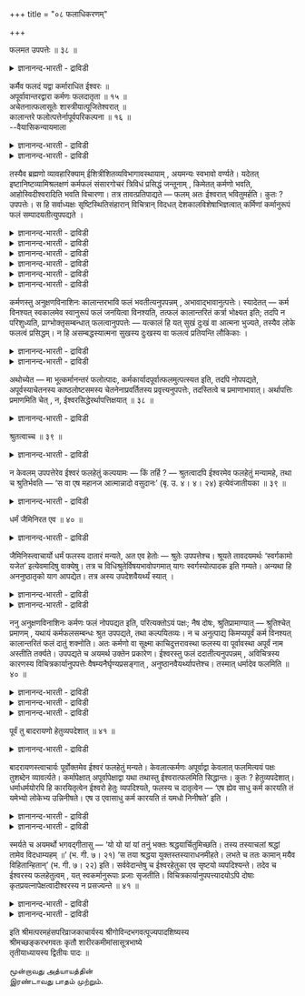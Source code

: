 +++
title = "०८ फलाधिकरणम्"

+++

फलमत उपपत्तेः ॥ ३८ ॥  
<details><summary>ज्ञानानन्द-भारती - द्राविडी</summary>

पलमद उबबत्ते: ॥ ३८ ॥
</details>

कर्मैव फलदं यद्वा कर्माराधित ईश्वरः ॥  
अपूर्वावान्तरद्वारा कर्मणः फलदातृता ॥ १५ ॥  
अचेतनात्फलासूतेः शास्त्रीयात्पूजितेश्वरात् ॥  
कालान्तरे फलोत्पत्तेर्नापूर्वपरिकल्पना ॥ १६ ॥  
--वैयासिकन्यायमाला

<details><summary>ज्ञानानन्द-भारती - द्राविडी</summary>

पलऩैक् कॊडुप्पदु कर्मावेदाऩा? अल्लदु कर्मा विऩाल् आरादिक्कप्पट्ट ईसुवररा? अबूर्वम्" ऎऩ्ऱु मत्तियिल् उळ्ळदिऩ् वऴियाग कर्मावुक्के पलऩैक् कॊडुक् कुम् तऩ्मै।
</details>

<details><summary>ज्ञानानन्द-भारती - द्राविडी</summary>

असेदऩत्तिलिरुन्दु पलऩ् एऱ्पडाददिऩाल्, सास्तिरत्तिल् सॊल्लप्पट्टवराय् पूजिक्कप्पट्टवरायुळ्ळ ईसुवररिडमिरुन्दु वेऱु (पिऩ्) कालत्तिल् पलऩ् एऱ्पडुमा ऩदिऩाल् अबूर्वम् ऎऩ्ऱु ऒऩ्ऱै कल्बिक्क वेण्डियदिल्लै।
</details>

तस्यैव ब्रह्मणो व्यावहारिक्याम् ईशित्रीशितव्यविभागावस्थायाम् , अयमन्यः स्वभावो वर्ण्यते। यदेतत् इष्टानिष्टव्यामिश्रलक्षणं कर्मफलं संसारगोचरं त्रिविधं प्रसिद्धं जन्तूनाम् , किमेतत् कर्मणो भवति, आहोस्विदीश्वरादिति भवति विचारणा। तत्र तावत्प्रतिपाद्यते — फलम् अतः ईश्वरात् भवितुमर्हति। कुतः ? उपपत्तेः। स हि सर्वाध्यक्षः सृष्टिस्थितिसंहारान् विचित्रान् विदधत् देशकालविशेषाभिज्ञत्वात् कर्मिणां कर्मानुरूपं फलं सम्पादयतीत्युपपद्यते ।

<details><summary>ज्ञानानन्द-भारती - द्राविडी</summary>

(कर्मा पलऩैक् कॊडुक्किऱदा अल्लदु कर्माविऩाल् आरादिक्कप्पट्ट ईसुवरऩ् पलऩैक् कॊडुक्किऱाऩा ऎऩ्ऱु सन्देहम्। कर्मादाऩ् पलऩैक् कॊडुक्किऱदु। कर्मा नासमडैन्दालुम् अदिलिरुन्दु उण्डागुम् अबूर्वमिरुप्पदाल् इन्द अबूर्वम् मूलम् कर्मा पलऩै कॊडुक्किऱदु ऎऩ्ऱु पूर्वबक्षम्।
</details>

<details><summary>ज्ञानानन्द-भारती - द्राविडी</summary>

असेदऩमाऩदाल् कर्माविऱ्कुम्, अबूर्वत्तिऱ्कुम् अददऱ्कुत् तक्क पलऩै कॊडुक्क सामर्त्यम् किडैयादु। उलगिलुम् सेदऩऩाऩ मऩिदऩ्दाऩ् वेलैक्कुत् तक्कबडि कूलि कॊडुक्किऱाऩ्। कर्मावुक्कुत् तक्कबडि पलऩैक् कॊडुप्पदाल् ईसुवरऩुक्कु पक्षबादम् मुदलाऩ तोषम् किडैयादु। ईसुवरऩ् पलऩैक् कॊडुप्पवर् ऎऩ्ऱु सुरुदि कूऱुवदालुम्, अबूर्वत्तैक् कल्बिप्पदऱ्कु पिरमाणमिल्लाददालुम् कर्माक्कळुक्कु पलऩैक्कॊडुप्पवऩ् ईसुवरऩ्दाऩ्।
</details>

<details><summary>ज्ञानानन्द-भारती - द्राविडी</summary>

इन्द पादत्तिल् मुदल् ४ अदिगरणङ्गळिलुम् त्वम् पदार्त्तसोदऩम्, अडुत्त ४ अदिगरणङ्गळिल् तत्पदार्त्तसोदऩम्। अदिल् ५वदु अदिगरणत्तिल् प्रह्मम् निरूबम् ऎऩ्बदुम्, ६वदिल् प्रह्मत्तै मऱुक्कविल्लैयॆऩ्बदुम् ७वदिल् अत्विदीयम् ऎऩ्बदुम्, ८वदिल् वियवहार तसैयिल् कर्मबलऩैक् कॊडुप्पवरैक्कूऱि अदऩ् उबलक्षणमाग सुत्त पिरह्ममुम् विळक्कप्पट्टदु)।
</details>

<details><summary>ज्ञानानन्द-भारती - द्राविडी</summary>

अन्द पिरह्मत्तिऱ्के, आळुवदु, आळप्पडुवदु ऎऩ्ऱ विबागम् एऱ्पडुम् वियवहार निलैयिल्, इन्द वेऱु स्वबावम् वर्णिक्कप्पडुगिऱदु।
</details>

<details><summary>ज्ञानानन्द-भारती - द्राविडी</summary>

संसारत्तिऱ्कु विषयमायुळ्ळ, विरुम्बप्पडुवदु, विरुम्बप्पडाददु, कलन्ददु, ऎऩ्ऱ लक्षणत्तैयुडैय, ऎन्द इन्द मूऩ्ऱुविदमाऩ कर्माक्कळिऩ् पलऩ् पिराणिगळुक्कु पिरसित्तमाग इरुक्किऱदो, इदु कर्माविऩाल् एऱ्पडुगिऱदा? अल्लदु, ईसुवरऩिड मिरुन्दा? ऎऩ्ऱु विसारणै।
</details>

<details><summary>ज्ञानानन्द-भारती - द्राविडी</summary>

अङ्गु “पलऩ् इवरिडमिरुन्दु”, ईसुवरऩिडमिरुन्दु एऱ्पडुवदु नियायम् ऎऩ्ऱु पिरदिबादिक्कप्पडुगिऱदु। एऩ्? “पॊरुत्तमाऩदिऩाल्”, अवरल्लवा ऎल्लावऱ्ऱिऱ्कुम् अत्यक्षर् (मेलेयिरुन्दु पार्प्पवर्); स्रुष्टि, स्तिदि, सम्हारम् इवैगळै पलविदमाग सॆय्दुगॊण्डु, तेसम्, कालम् इवऱ्ऱिऩ् विसेषत्तै अऱिन्दिरुक्कुम् तऩ्मैयिऩाल्, कर्माक्कळै सॆय्दवर्गळुक्कु कर्माक्क ळुक्कुत्तक्कबडि पलऩै सेरुम्बडि सॆय्गिऱार् ऎऩ्बदु पॊरुन्दुम्।
</details>

कर्मणस्तु अनुक्षणविनाशिनः कालान्तरभावि फलं भवतीत्यनुपपन्नम् , अभावाद्भावानुत्पत्तेः। स्यादेतत् — कर्म विनश्यत् स्वकालमेव स्वानुरूपं फलं जनयित्वा विनश्यति, तत्फलं कालान्तरितं कर्त्रा भोक्ष्यत इति; तदपि न परिशुध्यति, प्राग्भोक्तृसम्बन्धात् फलत्वानुपपत्तेः — यत्कालं हि यत् सुखं दुःखं वा आत्मना भुज्यते, तस्यैव लोके फलत्वं प्रसिद्धम्। न हि असम्बद्धस्यात्मना सुखस्य दुःखस्य वा फलत्वं प्रतियन्ति लौकिकाः ।

<details><summary>ज्ञानानन्द-भारती - द्राविडी</summary>

अडुत्त क्षणत्तिलेये नासत्तैयडैगिऱ कर्माविलिरुन्दो, पिऩ् वेऱु ऒरु कालत्तिल् उण्डा वदाग पलऩ् एऱ्पडुगिऱदॆऩ्बदु पॊरुत्तमिल्लै। इल्लाददिलिरुन्दु इरुप्पदु उण्डागाददिऩाल्।
</details>

<details><summary>ज्ञानानन्द-भारती - द्राविडी</summary>

कर्मा नासमडैन्दालुम् ताऩ् इरुक्कुम्बोदे तऩक्कु अऩुरूबमाऩ पलऩै उण्डुबण्णिविट्टु, नासत्तैयडैगिऱदु। अन्द पलऩ् कालम् सॆऩ्ऱु सॆय्दवऩाल् अऩुबविक्कप्पडुगिऱदु ऎऩ्ऱु इव्विदम् इरुक्कलामे ऎऩ्ऱाल्, अदुवुम् सरियागादु। अऩुबविक्किऱ वऩुडऩ् सम्बन्दप्पडुवदऱ्कु मुऩ्ऩाल् पलऩ् ऎऩ्ऱ तऩ्मैये पॊरुन्दाददिऩाल्, ऎक्कालत्तिल् ऎन्द सुगमो, तुक्कमो आत्मावाल् अऩुबविक्कप्पडु किऱदो, अदऱ्कुत्ताऩ् उलगत्तिल् पलऩ् ऎऩ्ऱदऩ्मै पिरसित्तम्। आत्मावुडऩ् सम्बन्दप्पडाद सुगत्तिऱ्को, तुक्कत्तिऱ्को पलऩ् ऎऩ्ऱ तऩ्मै इरुप्पदाग उलगमऱिन्दवर्गळ् उणर्वदिल्लैये।
</details>

अथोच्येत — मा भूत्कर्मानन्तरं फलोत्पादः, कर्मकार्यादपूर्वात्फलमुत्पत्स्यत इति, तदपि नोपपद्यते, अपूर्वस्याचेतनस्य काष्ठलोष्टसमस्य चेतनेनाप्रवर्तितस्य प्रवृत्त्यनुपपत्तेः, तदस्तित्वे च प्रमाणाभावात्। अर्थापत्तिः प्रमाणमिति चेत् , न, ईश्वरसिद्धेरर्थापत्तिक्षयात् ॥ ३८ ॥

<details><summary>ज्ञानानन्द-भारती - द्राविडी</summary>

अल्लदु, कर्मावै अडुत्तु पलऩ् एऱ्पडुवदु वेण्डाम्; कर्माविऩाल् एऱ्पडुम् अबूर्वत्तिलिरुन्दु पलऩ् एऱ्पडुम्; ऎऩ्ऱु सॊऩ्ऩाल्, अदुवुम् पॊरुन्दादु। असेदऩमाय्, कट्टै मण्णुक्कु समाऩमायिरुक्कुम् अबूर्वम् सेदऩऩाल् पिरविरुत्तिक्कुम्बडि सॆय्यामलि रुन्दाल् अदऱ्कु पिरविरुत्ति पॊरुन्दाददिऩाल्। अदु (अबूर्वम्) ऎऩ्ऱु ऒऩ्ऱु इरुक्किऱदु ऎऩ्बदऱ्के पिरमाणमिल्लाददिऩालुम्। अर्त्ताबत्ति पिरमाणम् ऎऩ्ऱाल्, सरियल्ल, ईसुवरऩ् इरुक्किऱबोदु अर्त्ताबत्ति पोय्विडुमाऩदिऩाल्।
</details>

श्रुतत्वाच्च ॥ ३९ ॥  
<details><summary>ज्ञानानन्द-भारती - द्राविडी</summary>

च्रुदत्वाच्च ॥ ३९ ॥
</details>

न केवलम् उपपत्तेरेव ईश्वरं फलहेतुं कल्पयामः — किं तर्हि ? — श्रुतत्वादपि ईश्वरमेव फलहेतुं मन्यामहे, तथा च श्रुतिर्भवति — ‘स वा एष महानज आत्मान्नादो वसुदानः’ (बृ. उ. ४। ४। २४) इत्येवंजातीयका ॥ ३९ ॥

<details><summary>ज्ञानानन्द-भारती - द्राविडी</summary>

“पॊरुत्तमाऩदिऩाल्” ऎऩ्बदिऩाल् मात्तिरम् ईसुवरऩै पलऩुक्कु कारणमॆऩ्ऱु नाम् कल्बिक्क विल्लै। वेऱु ऎऩ्ऩ?“सॊल्लप्पट्टिरुप्पदालुम्” कूड ईसुवरऩैये पलऩुक्कु कारणमाग ऎण्णुगिऱोम्। अप्पडिये"इन्द पॆरियवराय्, पिऱप्पऱ्ऱवराय् इरुक्कुम् अन्द आत्मा ताऩ् ऎल्लारुक्कुम् अऩ्ऩत्तैक् कॊडुप्पवर्, तऩत्तैक् कॊडुप्पवर्" (पिरुहत्।IV;४-२४) ऎऩ्ऱु इदुबोलुळ्ळ सुरुदियुमिरुक्किऱदु।
</details>

धर्मं जैमिनिरत एव ॥ ४० ॥  
<details><summary>ज्ञानानन्द-भारती - द्राविडी</summary>

तर्मम् जैमिनिरद एव ॥ ४० ॥
</details>

जैमिनिस्त्वाचार्यो धर्मं फलस्य दातारं मन्यते, अत एव हेतोः — श्रुतेः उपपत्तेश्च। श्रूयते तावदयमर्थः ‘स्वर्गकामो यजेत’ इत्येवमादिषु वाक्येषु। तत्र च विधिश्रुतेर्विषयभावोपगमात् यागः स्वर्गस्योत्पादक इति गम्यते। अन्यथा हि अननुष्ठातृको याग आपद्येत। तत्र अस्य उपदेशवैयर्थ्यं स्यात् ।

<details><summary>ज्ञानानन्द-भारती - द्राविडी</summary>

जैमिऩि ऎऩ्ऱ आसार्यरो, "तर्मत्तै” पलऩैक् कॊडुप्पदाग ऎण्णुगिऱार्। “इदिऩालेये” सॊल्लप् पट्टु इरुक्किऱदु, पॊरुत्तमाऩदु, ऎऩ्ऱ कारणत्ति ऩालेये।
</details>

<details><summary>ज्ञानानन्द-भारती - द्राविडी</summary>

इन्द तात्पर्यम् "स्वर्क्कत्तै विरुम्बुगिऱवऩ् यागम् सॆय्य वेण्डुम्” ऎऩ्बदु मुदलाऩ वाक्कियङ् गळिल् सॊल्लप्पडुगिऱदु। विदिक्कुम्, सुरुदिक्कु विषयमा यिरुक्कुम् तऩ्मै तॆरिवदाल्, यागम् स्वर्क्कत्तै उण्डु पण्णुवदु ऎऩ्ऱु अऱियप्पडुगिऱदु। अप्पडि यिल्लैयाऩाल्, यागम् अऩुष्टिक्किऱवऩिल्लामल् पोय्विडुम्; अप्पॊऴुदु इदऱ्कु उबदेसम् वीण् ऎऩ्ऱु एऱ्पडुम्।
</details>

ननु अनुक्षणविनाशिनः कर्मणः फलं नोपपद्यत इति, परित्यक्तोऽयं पक्षः; नैष दोषः, श्रुतिप्रामाण्यात् — श्रुतिश्चेत् प्रमाणम् , यथायं कर्मफलसम्बन्धः श्रुत उपपद्यते, तथा कल्पयितव्यः। न च अनुत्पाद्य किमप्यपूर्वं कर्म विनश्यत् कालान्तरितं फलं दातुं शक्नोति। अतः कर्मणो वा सूक्ष्मा काचिदुत्तरावस्था फलस्य वा पूर्वावस्था अपूर्वं नाम अस्तीति तर्क्यते। उपपद्यते च अयमर्थ उक्तेन प्रकारेण। ईश्वरस्तु फलं ददातीत्यनुपपन्नम् , अविचित्रस्य कारणस्य विचित्रकार्यानुपपत्तेः वैषम्यनैर्घृण्यप्रसङ्गात् , अनुष्ठानवैयर्थ्यापत्तेश्च। तस्मात् धर्मादेव फलमिति ॥ ४० ॥

<details><summary>ज्ञानानन्द-भारती - द्राविडी</summary>

अडुत्त क्षणमे नासमडैयुम् कर्माविलिरुन्दु पलऩ् एऱ्पडुवदु पॊरुन्दादु ऎऩ्ऱु इन्द पक्षम् कैविडप्पट्टदिल्लैया? ऎऩ्ऱाल्। इदु तोषमिल्लै, सुरुदिक्कु पिरामाण्यमुळ्ळदाल् सुरुदि पिरमाणमायिरुक् कुमेयाऩाल्, इन्द सॊल्लप्पट्टिरुक्किऱ कर्माविऱ्कुम् पलऩुक्कुमुळ्ळ सम्बन्दम् ऎव्विदम् पॊरुत्तमागुमो, अव्विदम् कल्बिक्क वेण्डुम्। अबूर्वम् ऎऩ्ऱु ऎदैयुम् उण्डुबण्णामले नासत्तैयडैयुम् कर्मा नाळ् सॆऩ्ऱु पलऩैक् कॊडुक्क मुडियादु ऎऩ्ऱ कारणत् तिऩाल्, कर्माविऱ्के सूक्ष्ममाऩ मेलालुळ्ळ निलैया कवो, अल्लदु पलऩुक्कु मुऩ्ऩुळ्ळ निलैयागवो अबूर्वम् ऎऩ्बदु उण्डॆऩ्ऱु ऊहिक्कप्पडुगिऱदु।
</details>

<details><summary>ज्ञानानन्द-भारती - द्राविडी</summary>

सॊऩ्ऩ पिरगारमाय् इव्विषयम् पॊरुत्तमा कवुम् इरुक्किऱदु। ईसुवरऩ् पलऩैक् कॊडुक्किऱा रॆऩ्बदो पॊरुन्दादु। विसित्तिरमिल्लाद कारणत्तिऱ्कु विसित्तिरमाऩ कार्यम् पॊरुन्दादिऩाल्; पक्षबादम् इरक्कमऱ्ऱ तऩ्मै इवै एऱ्पडुमाऩदिऩालुम्, अऩुष्टाऩम् वीणाय्बोय् विडुमाऩदिऩालुम्।
</details>

<details><summary>ज्ञानानन्द-भारती - द्राविडी</summary>

आगैयाल् तर्मत्तिलिरुन्दु ताऩ् पलऩ्, ऎऩ्ऱु।
</details>

पूर्वं तु बादरायणो हेतुव्यपदेशात् ॥ ४१ ॥  
<details><summary>ज्ञानानन्द-भारती - द्राविडी</summary>

पूर्वम् तु पादरायणो हेदुव्यबदेसात् ॥ ४१ ॥
</details>

बादरायणस्त्वाचार्यः पूर्वोक्तमेव ईश्वरं फलहेतुं मन्यते। केवलात्कर्मणः अपूर्वाद्वा केवलात् फलमित्ययं पक्षः तुशब्देन व्यावर्त्यते। कर्मापेक्षात् अपूर्वापेक्षाद्वा यथा तथास्तु ईश्वरात्फलमिति सिद्धान्तः। कुतः ? हेतुव्यपदेशात्। धर्माधर्मयोरपि हि कारयितृत्वेन ईश्वरो हेतुः व्यपदिश्यते, फलस्य च दातृत्वेन — ‘एष ह्येव साधु कर्म कारयति तं यमेभ्यो लोकेभ्य उन्निनीषते। एष उ एवासाधु कर्म कारयति तं यमधो निनीषते’ इति ।

<details><summary>ज्ञानानन्द-भारती - द्राविडी</summary>

पादरायण आसार्यरो, मुऩ्सॊऩ्ऩ ईसुवरऩैत् ताऩ् पलऩुक्कुक् कारणमागक् करुदुगिऱार्। “तु” ऎऩ्ऱ वार्त्तैयिऩाल्, वॆऱुम् कर्माविलिरुन्दो, वॆऱुम् अबूर्वत्तिलिरुन्दो, पलऩ् एऱ्पडुगिऱदॆऩ्ऱ इन्द पक्षम् निरागरिक्कप्पडुगिऱदु। कर्मावै अबेक्षित्तो, अल्लदु अबूर्वत्तै अबेक्षित्तो, ऎप्पडि वेण्डुमा ऩालुम् अप्पडि इरुक्कट्टुम् ; ईसुवरऩिडमिरुन्दु पलऩ् ऎऩ्बदु सित्तान्दम्।
</details>

<details><summary>ज्ञानानन्द-भारती - द्राविडी</summary>

एऩ्? “कारणमॆऩ्ऱु सॊल्लियिरुप्पदाल्” तर्मम्, अदर्मम् इवैगळुक्कुम्गूड सॆय्विप्पवरागवुम्, पलऩैक् कॊडुप्पवरागवुम्, ईसुवरऩ् कारणमाग सॊल्लप्पडुगिऱार्, “ऎवऩै इन्द लोगङ्गळिलिरुन्दु मेले अऴैत्तुच्चॆल्ल निऩैक्किऱारो अवऩै, इवरेदाऩ् नल्ल कर्मावै सॆय्युम्बडि सॆय्गिऱार्। ऎवऩै कीऴे अऴैत्तुच्चॆल्ल निऩैक्किऱारो, अवऩै इवरे ताऩ् कॆट्ट कर्मावै सॆय्युम्बडि सॆय्गिऱार्"।
</details>

स्मर्यते च अयमर्थो भगवद्गीतासु — ‘यो यो यां यां तनुं भक्तः श्रद्धयार्चितुमिच्छति। तस्य तस्याचलां श्रद्धां तामेव विदधाम्यहम् ॥’ (भ. गी. ७। २१) ‘स तया श्रद्धया युक्तस्तस्याराधनमीहते। लभते च ततः कामान् मयैव विहितान्हितान्’ (भ. गी. ७। २२) इति। सर्ववेदान्तेषु च ईश्वरहेतुका एव सृष्टयो व्यपदिश्यन्ते। तदेव च ईश्वरस्य फलहेतुत्वम् , यत् स्वकर्मानुरूपाः प्रजाः सृजतीति। विचित्रकार्यानुपपत्त्यादयोऽपि दोषाः कृतप्रयत्नापेक्षत्वादीश्वरस्य न प्रसज्यन्ते ॥ ४१ ॥

<details><summary>ज्ञानानन्द-भारती - द्राविडी</summary>

इव्विषयम् पगवत्कीदैयिलुम् स्मरिक्कप् पडुगिऱदु। “ऎवऩ् ऎवऩ् ऎन्द ऎन्द तेवदारूबत्तै सिरत्तैयुडऩ् पक्तियुळ्ळवऩाग अर्च्चिक्क ऎण्णुगि ऱाऩो, अवऩ् अवऩुक्कु अन्दन्द सिरत्तैयैये नाऩ् निलैनिऱुत्तुगिऱेऩ्, अवऩ् अन्द सिरत्तैयुडऩ् कूडि अन्द स्वरूबत्तिऩ् आरादऩत्तैच् चॆय्गिऱाऩ्। ऎऩ्ऩालेये एऱ्पडुत्तप्पट्टु इरुक्कुम् अन्द कामङ्गळै अदिलिरुन्दे अडैगिऱाऩ्” (कीदै।VII;२१,२२)ऎऩ्ऱु।
</details>

<details><summary>ज्ञानानन्द-भारती - द्राविडी</summary>

मेलुम् ऎल्ला उबनिषत्तुगळिलुम् ईसुवरऩैक् कारणमायुळ्ळदागवे स्रुष्टिगळ् सॊल्लप्पट्टिरुक् किऩ्ऱऩ। अवरवर् कर्माविऱ्कुत् तगुन्दबडि पिरजैगळै स्रुष्टिक्किऱार् ऎऩ्बदु ऎदुवो, अदुवेदाऩ् ईसुवरऩुडैय पलऩुक्कुक् कारणमायिरुक्कुम् तऩ्मै। जीवर्गळाल् सॆय्यप्पट्ट कर्माक्कळै अबेक्षिप्पदाल् ईसुवरऩुक्कु विसित्तिरमाऩ कार्यम् पॊरुन्दादु ऎऩ्बदु मुदलिय तोषङ्गळुम्, एऱ्पडादु।
</details>

इति श्रीमत्परमहंसपरिव्राजकाचार्यस्य श्रीगोविन्दभगवत्पूज्यपादशिष्यस्य  
श्रीमच्छङ्करभगवतः कृतौ शारीरकमीमांसासूत्रभाष्ये  
तृतीयाध्यायस्य द्वितीयः पादः ॥

மூன்றாவது அத்யாயத்தின்  
இரண்டாவது பாதம் முற்றும்.